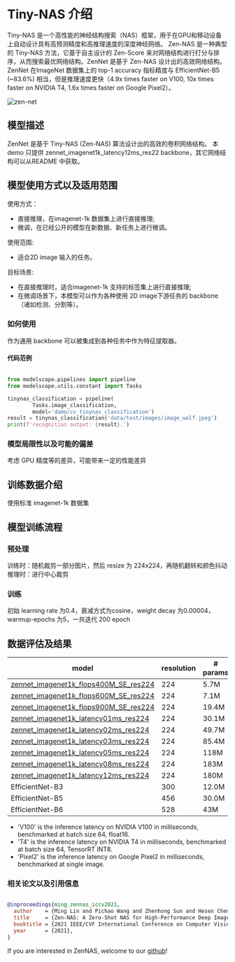 


# Tiny-NAS 介绍
Tiny-NAS 是一个高性能的神经结构搜索（NAS）框架，用于在GPU和移动设备上自动设计具有高预测精度和高推理速度的深度神经网络。
Zen-NAS 是一种典型的 Tiny-NAS 方法，它基于自主设计的 Zen-Score 来对网络结构进行打分与排序，从而搜索最优网络结构。ZenNet 是基于 Zen-NAS 设计出的高效网络结构。
ZenNet 在ImageNet 数据集上的 top-1 accuracy 指标精度与 EfficientNet-B5 (~83.6%) 相当，但是推理速度更快（4.9x times faster on V100, 10x times faster on NVIDIA T4, 1.6x times faster on Google Pixel2）。

![zen-net](misc/ZenNet_speed.png)


## 模型描述
ZenNet 是基于 Tiny-NAS (Zen-NAS) 算法设计出的高效的卷积网络结构。
本 demo 只提供 zennet\_imagenet1k\_latency12ms\_res22 backbone，其它网络结构可以从README 中获取。

## 模型使用方式以及适用范围
使用方式：
- 直接推理，在imagenet-1k 数据集上进行直接推理;
- 微调，在已经公开的模型在新数据、新任务上进行微调。


使用范围:
- 适合2D image 输入的任务。

目标场景:
- 在直接推理时，适合imagenet-1k 支持的标签集上进行直接推理;
- 在微调场景下，本模型可以作为各种使用 2D image下游任务的 backbone（诸如检测、分割等）。



### 如何使用
作为通用 backbone 可以被集成到各种任务中作为特征提取器。


#### 代码范例
```python

from modelscope.pipelines import pipeline
from modelscope.utils.constant import Tasks

tinynas_classification = pipeline(
        Tasks.image_classification,
        model='damo/cv_tinynas_classification')
result = tinynas_classification('data/test/images/image_wolf.jpeg')
print(f'recognition output: {result}.')

```

### 模型局限性以及可能的偏差
考虑 GPU 精度等的差异，可能带来一定的性能差异

## 训练数据介绍
使用标准 imagenet-1k 数据集


## 模型训练流程

### 预处理
训练时：随机裁剪一部分图片，然后 resize 为 224x224，再随机翻转和颜色抖动
推理时：进行中心裁剪


### 训练
初始 learning rate 为0.4，衰减方式为cosine，weight decay 为0.00004，warmup-epochs 为5，一共迭代 200 epoch

## 数据评估及结果

| model | resolution | \# params | FLOPs | Top-1 Acc | V100 | T4 | Pixel2 |
| ----- | ---------- | -------- | ----- | --------- | ---- | --- | ------ |
| [zennet\_imagenet1k\_flops400M\_SE\_res224](https://idstcv.oss-cn-zhangjiakou.aliyuncs.com/ZenNet/pretrained_models/iccv2021_zennet_imagenet1k_flops400M_SE_res224/student_best-params_rank0.pth) | 224 | 5.7M | 410M | 78.0% | 0.25 | 0.39 | 87.9 |
| [zennet\_imagenet1k\_flops600M\_SE\_res224](https://idstcv.oss-cn-zhangjiakou.aliyuncs.com/ZenNet/pretrained_models/iccv2021_zennet_imagenet1k_flops600M_SE_res224/student_best-params_rank0.pth) | 224 | 7.1M | 611M | 79.1% | 0.36 | 0.52 | 128.6 |
| [zennet\_imagenet1k\_flops900M\_SE\_res224](https://idstcv.oss-cn-zhangjiakou.aliyuncs.com/ZenNet/pretrained_models/zennet_imagenet1k_flops900M_SE_res224/student_best-params_rank0.pth) | 224 | 19.4M | 934M | 80.8% | 0.55 | 0.55 | 215.7 |
| [zennet\_imagenet1k\_latency01ms\_res224](https://idstcv.oss-cn-zhangjiakou.aliyuncs.com/ZenNet/pretrained_models/iccv2021_zennet_imagenet1k_latency01ms_res224/student_best-params_rank0.pth) | 224 | 30.1M | 1.7B | 77.8% | 0.1 | 0.08 | 181.7 |
| [zennet\_imagenet1k\_latency02ms\_res224](https://idstcv.oss-cn-zhangjiakou.aliyuncs.com/ZenNet/pretrained_models/iccv2021_zennet_imagenet1k_latency02ms_res224/student_best-params_rank0.pth) | 224 | 49.7M | 3.4B | 80.8% | 0.2 | 0.15 | 357.4 |
| [zennet\_imagenet1k\_latency03ms\_res224](https://idstcv.oss-cn-zhangjiakou.aliyuncs.com/ZenNet/pretrained_models/iccv2021_zennet_imagenet1k_latency03ms_res224/student_best-params_rank0.pth) | 224 | 85.4M | 4.8B | 81.5% | 0.3 | 0.20 | 517.0 |
| [zennet\_imagenet1k\_latency05ms\_res224](https://idstcv.oss-cn-zhangjiakou.aliyuncs.com/ZenNet/pretrained_models/iccv2021_zennet_imagenet1k_latency05ms_res224/student_best-params_rank0.pth) | 224 | 118M | 8.3B | 82.7% | 0.5 | 0.30 | 798.7 |
| [zennet\_imagenet1k\_latency08ms\_res224](https://idstcv.oss-cn-zhangjiakou.aliyuncs.com/ZenNet/pretrained_models/iccv2021_zennet_imagenet1k_latency08ms_res224/student_best-params_rank0.pth) | 224 | 183M | 13.9B | 83.0% | 0.8 | 0.57 | 1365 |
| [zennet\_imagenet1k\_latency12ms\_res224](https://idstcv.oss-cn-zhangjiakou.aliyuncs.com/ZenNet/pretrained_models/iccv2021_zennet_imagenet1k_latency12ms_res224/student_best-params_rank0.pth) | 224 | 180M | 22.0B | 83.6% | 1.2 | 0.85 | 2051 |
| EfficientNet-B3 | 300 | 12.0M | 1.8B | 81.1% | 1.12 | 1.86 | 569.3 |
| EfficientNet-B5 | 456 | 30.0M | 9.9B | 83.3% | 4.5 | 7.0 | 2580 |
| EfficientNet-B6 | 528 | 43M | 19.0B | 84.0% | 7.64 | 12.3 | 4288 |

* 'V100' is the inference latency on NVIDIA V100 in milliseconds, benchmarked at batch size 64, float16.
* 'T4' is the inference latency on NVIDIA T4 in milliseconds, benchmarked at batch size 64, TensorRT INT8.
* 'Pixel2' is the inference latency on Google Pixel2 in milliseconds, benchmarked at single image.


### 相关论文以及引用信息
```BibTeX

@inproceedings{ming_zennas_iccv2021,
  author    = {Ming Lin and Pichao Wang and Zhenhong Sun and Hesen Chen and Xiuyu Sun and Qi Qian and Hao Li and Rong Jin},
  title     = {Zen-NAS: A Zero-Shot NAS for High-Performance Deep Image Recognition},
  booktitle = {2021 IEEE/CVF International Conference on Computer Vision, {ICCV} 2021},  
  year      = {2021},
}
```
If you are interested in ZenNAS, welcome to our [github](https://github.com/idstcv/ZenNAS)!
